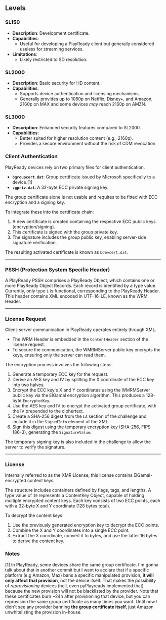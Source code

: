 ## Levels

### SL150
- **Description**: Development certificate.
- **Capabilities**: 
  - Useful for developing a PlayReady client but generally considered useless for streaming services.
- **Limitations**: 
  - Likely restricted to SD resolution.

### SL2000
- **Description**: Basic security for HD content.
- **Capabilities**: 
  - Supports device authentication and licensing mechanisms.
  - Generally provides up to 1080p on Netflix, Disney+, and Amazon; 2160p on MAX and some devices *may* reach 2160p on AMZN.

### SL3000
- **Description**: Enhanced security features compared to SL2000.
- **Capabilities**: 
  - Better suited for higher resolution content (e.g., 2160p).
  - Provides a secure environment without the risk of CDM revocation.

### Client Authentication

PlayReady devices rely on two primary files for client authentication.

- **`bgroupcert.dat`**: Group certificate issued by Microsoft specifically to a device.[1]
- **`zgpriv.dat`**: A 32-byte ECC private signing key.

The group certificate alone is not usable and requires to be fitted with ECC encryption and a signing key.

To integrate these into the certificate chain:
1. A new certificate is created containing the respective ECC public keys (encryption/signing).
2. This certificate is signed with the group private key.
3. The signature includes the group public key, enabling server-side signature verification.

The resulting activated certificate is known as `bdevcert.dat`.

---

### PSSH (Protection System Specific Header)

A PlayReady PSSH comprises a PlayReady Object, which contains one or more PlayReady Object Records. Each record is identified by a type value. Currently, only type `1` is functional, corresponding to the PlayReady Header. This header contains XML encoded in UTF-16-LE, known as the WRM Header.

---

### License Request

Client-server communication in PlayReady operates entirely through XML.

- The WRM Header is embedded in the `ContentHeader` section of the license request.
- To secure the communication, the WMRMServer public key encrypts the keys, ensuring only the server can read them.

The encryption process involves the following steps:
1. Generate a temporary ECC key for the request.
2. Derive an AES key and IV by splitting the X coordinate of the ECC key into two halves.
3. Encrypt the ECC key's X and Y coordinates using the WMRMServer public key via the ElGamal encryption algorithm. This produces a 128-byte `EncryptedKey`.
4. Use the AES key and IV to encrypt the activated group certificate, with the IV prepended to the ciphertext.
5. Create a SHA-256 digest from the `LA` section of the challenge and include it in the `SignedInfo` element of the XML.
6. Sign this digest using the temporary encryption key (SHA-256, FIPS 186-3), generating the `SignatureValue`.

The temporary signing key is also included in the challenge to allow the server to verify the signature.

---

### License

Internally referred to as the XMR License, this license contains ElGamal-encrypted content keys.

The structure includes containers defined by flags, tags, and lengths. A type value of `10` represents a ContentKey Object, capable of holding multiple encrypted content keys. Each key consists of two ECC points, each with a 32-byte X and Y coordinate (128 bytes total). 

To decrypt the content keys:
1. Use the previously generated encryption key to decrypt the ECC points.
2. Combine the X and Y coordinates into a single ECC point.
3. Extract the X coordinate, convert it to bytes, and use the latter 16 bytes to derive the content key.


### Notes
[1] In PlayReady, *some* devices share the same group certificate. I'm gonna talk about that in another commit but I want to acclare that if a
    specific platform (e.g Amazon, Max) bans a specific manipulated provision, **it will only affect that provision**, not the device itself. That makes the possibility of *reprovisioning* devices (hell, even pyPlayready implemented that) because the new provision will not be blacklisted by the provider. Note that these certificates burn ~24h after provisioning that device, but you can reprovision the same group certificate as many times you want. Until now I didn't see any provider banning **the group certificate itself**, just Amazon unwhitelisting the provision in-house.